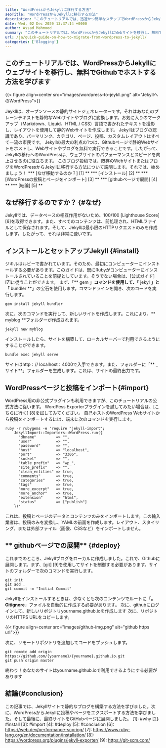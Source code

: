 ```yaml
---
title: "WordPressからJekyllに移行する方法" 
seoTitle: "WordPressからJekyllに移行する方法" 
description: "このチュートリアルでは、迅速かつ簡単なステップでWordPressからJekyllにサイトを移行する方法を学びます。始めましょう！" 
date: Wed, 02 Dec 2020 13:37:14 +0000
author: Assad Mahmood
summary: "このチュートリアルでは、WordPressからJekyllにWebサイトを移行し、無料でGithubでホストする方法を学びます" 
url: /ja/quick-guide-on-how-to-migrate-from-wordpress-to-jekyll/
categories: ['Blogging']
---
```


## このチュートリアルでは、WordPressからJekyllにウェブサイトを移行し、無料でGithubでホストする方法を学びます

{{< figure align=center src="images/wordpress-to-jeykll.png" alt="JekyllへのWordPress">}}

Jeykllは、オープンソースの静的サイトジェネレーターです。それはあなたのプレーンテキストを静的なWebサイトやブログに変換します。お気に入りのマークアップ（Markdown、Liquid、HTML / CSS）言語で書かれたテキストを撮影し、レイアウトを使用して静的Webサイトを作成します。 Jekyllはブログの認識であり、パーマリンク、カテゴリ、ページ、投稿、カスタムレイアウトはすべて一流の市民です。 Jekyllの最大の利点の1つは、Githubページで静的Webサイトをホストし、Webサイトやブログを無料で実行できることです。したがって、Jekyllの移行へのWordPressは、ウェブサイトのパフォーマンスとスピードを向上させるのに役立ちます。
このブログ投稿では、既存のWebサイトまたはブログをWordPressからJekyllに移行する方法について説明します。それでは、始めましょう！
  *** [なぜ移動するのか？] [1] **
  *** [インストール] [2] **
  *** [WordPressの投稿とページをインポート] [3] **
  *** [githubページで展開] [4] **
  *** [結論] [5] **

## なぜ移行するのですか？ {#なぜ}
Jekyllでは、データベースの相互作用がないため、100/100 [Lighthouse Score] [6]を取得できます。また、すべてのコンテンツは、前処理され、HTMLファイルとして保存されます。そして、Jekyllは最小限のHTTPリクエストのみを作成します。したがって、それは非常に速いです。

## インストールとセットアップJekyll {#install}
ジキルはルビーで書かれています。そのため、最初にコンピューターにインストールする必要があります。このガイドは、既にRubyがコンピューターにインストールされていることを前提としています。そうでない場合は、[公式ガイド] [7]に従うことができます。
まず、「** gem **」コマンドを使用して、「** jekyl **」と「** bundler **」の宝石を使用します。コマンドラインを開き、次のコードを実行します。
```
gem install jekyll bundler
```
次に、次のコマンドを実行して、新しいサイトを作成します。これにより、** myblog **フォルダーが作成されます。
```
jekyll new myblog
```
インストールしたら、サイトを構築して、ローカルサーバーで利用できるようにすることができます。
```
bundle exec jekyll serve
```
サイトはhttp：// localhost：4000で入手できます。また、フォルダーに「** _サイト**」フォルダーを生成します。これは、サイトの最終出力です。

## WordPressページと投稿をインポート{#import}
WordPress用の非公式プラグインも利用できますが、このチュートリアルの公式方法に従います。 WordPess Exporterプラグインを試してみたい場合は、[こちらに行く] [8]を試してみてください。
自己ホストのWordPress Webサイトから投稿をインポートするには、端末に次のコマンドを実行します。
```
ruby -r rubygems -e 'require "jekyll-import";
    JekyllImport::Importers::WordPress.run({
      "dbname"         => "",
      "user"           => "",
      "password"       => "",
      "host"           => "localhost",
      "port"           => "3306",
      "socket"         => "",
      "table_prefix"   => "wp_",
      "site_prefix"    => "",
      "clean_entities" => true,
      "comments"       => true,
      "categories"     => true,
      "tags"           => true,
      "more_excerpt"   => true,
      "more_anchor"    => true,
      "extension"      => "html",
      "status"         => ["publish"]
    })'
```
これは、投稿とページのデータとコンテンツのみをインポートします。この輸入業者は、投稿のみを変換し、YAMLの前面を作成します。レイアウト、スタイリング、または外部ファイル（画像、CSSなど）をインポートしません。

## ** githubページでの展開** {#deploy}
これまでのところ、Jekyllブログをローカルに作成しました。これで、Githubに展開します。まず、[git] [9]を使用してサイトを制御する必要があります。サイトのフォルダーで次のコマンドを実行します。
```
git init
git add .
git commit -m "Initial Commit"
```
Jekyllをインストールするときは、少なくとも次のコンテンツでルートに「**。Gitignore**」ファイルを自動的に作成する必要があります。
次に、githubにログインして、新しいリポジトリyourname.github.ioを作成します
次に、リポジトリのHTTPS URLをコピーします。

{{< figure align=center src="images/github-img.png" alt="github https url">}}

次に、リモートリポジトリを追加してコードをプッシュします。
```
git remote add origin https://github.com/{yourname}/{yourname}.github.io.git
git push origin master
```
終わり！あなたのサイトはyourname.github.ioで利用できるようにする必要があります

## 結論{#conclusion}
この記事では、Jekyllサイトで静的なブログを構築する方法を学びました。次に、WordPressからJekyllに投稿やページをエクスポートする方法を学びました。そして最後に、最終サイトをGitHubページに展開しました。
[1]: #why
[2]: #install
[3]: #import
[4]: #deploy
[5]: #conclusion
[6]: https://web.dev/performance-scoring/
[7]: https://www.ruby-lang.org/en/documentation/installation/
[8]: https://wordpress.org/plugins/jekyll-exporter/
[9]: https://git-scm.com/
